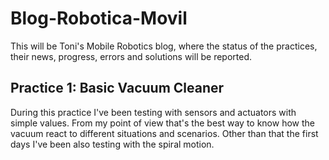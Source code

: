 # Blog-Robotica-Movil
This will be Toni's Mobile Robotics blog, where the status of the practices, their news, progress, errors and solutions will be reported.

## Practice 1: Basic Vacuum Cleaner
During this practice I've been testing with sensors and actuators with simple values. From my point of view that's the best way to know how the vacuum react to different situations and scenarios. Other than that the first days I've been also testing with the spiral motion.
